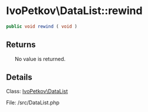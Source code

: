 # IvoPetkov\DataList::rewind

```php
public void rewind ( void )
```

## Returns

&nbsp;&nbsp;&nbsp;&nbsp;&nbsp;&nbsp;No value is returned.

## Details

Class: [IvoPetkov\DataList](ivopetkov.datalist.class.md)

File: /src/DataList.php

